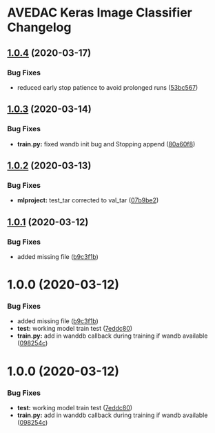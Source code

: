 # AVEDAC Keras Image Classifier Changelog

## [1.0.4](http://bitbucket.org/mbari/avedac-kclassify/compare/v1.0.3...v1.0.4) (2020-03-17)


### Bug Fixes

* reduced early stop patience to avoid prolonged runs ([53bc567](http://bitbucket.org/mbari/avedac-kclassify/commits/53bc567632759f85db6053a2db510ad5533f29d5))

## [1.0.3](http://bitbucket.org/mbari/avedac-kclassify/compare/v1.0.2...v1.0.3) (2020-03-14)


### Bug Fixes

* **train.py:** fixed wandb init bug and Stopping append ([80a60f8](http://bitbucket.org/mbari/avedac-kclassify/commits/80a60f8a93d0cef3a348ed206d91b714868572ef))

## [1.0.2](http://bitbucket.org/mbari/avedac-kclassify/compare/v1.0.1...v1.0.2) (2020-03-13)


### Bug Fixes

* **mlproject:** test_tar corrected to val_tar ([07b9be2](http://bitbucket.org/mbari/avedac-kclassify/commits/07b9be2d6caba82b042bb9f9c23abb4f437851f6))

## [1.0.1](http://bitbucket.org/mbari/avedac-kclassify/compare/v1.0.0...v1.0.1) (2020-03-12)


### Bug Fixes

* added missing file ([b9c3f1b](http://bitbucket.org/mbari/avedac-kclassify/commits/b9c3f1b8625e8c15d21308c3f7c995a5975e8ea2))

# 1.0.0 (2020-03-12)


### Bug Fixes

* added missing file ([b9c3f1b](http://bitbucket.org/mbari/avedac-kclassify/commits/b9c3f1b8625e8c15d21308c3f7c995a5975e8ea2))
* **test:** working model train test ([7eddc80](http://bitbucket.org/mbari/avedac-kclassify/commits/7eddc809d272421c9225cbfd78109a518f8bed7a))
* **train.py:** add in wanddb callback during training if wandb available ([098254c](http://bitbucket.org/mbari/avedac-kclassify/commits/098254cc9beee735e3b36876eb7042c1d36ff05f))

# 1.0.0 (2020-03-12)


### Bug Fixes

* **test:** working model train test ([7eddc80](http://bitbucket.org/mbari/avedac-kclassify/commits/7eddc809d272421c9225cbfd78109a518f8bed7a))
* **train.py:** add in wanddb callback during training if wandb available ([098254c](http://bitbucket.org/mbari/avedac-kclassify/commits/098254cc9beee735e3b36876eb7042c1d36ff05f))
